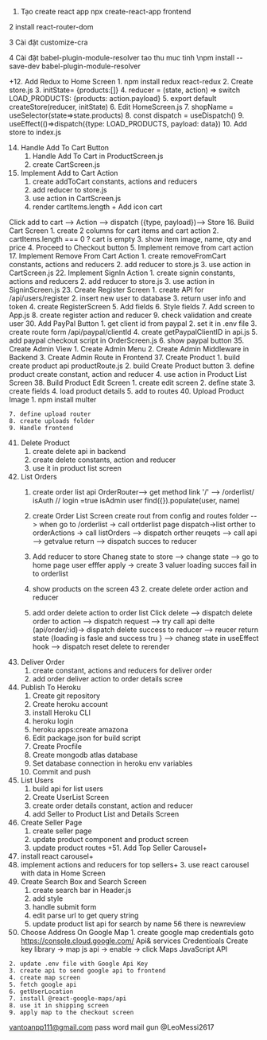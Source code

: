 1. Tạo create react app
   npx create-react-app frontend

2 install react-router-dom

3 Cài đặt customize-cra

4 Cài đặt babel-plugin-module-resolver
tao thu muc tinh
\npm install --save-dev babel-plugin-module-resolver

+12. Add Redux to Home Screen 1. npm install redux react-redux 2. Create store.js 3. initState= {products:[]} 4. reducer = (state, action) => switch LOAD_PRODUCTS: {products: action.payload} 5. export default createStore(reducer, initState) 6. Edit HomeScreen.js 7. shopName = useSelector(state=>state.products) 8. const dispatch = useDispatch() 9. useEffect(()=>dispatch({type: LOAD_PRODUCTS, payload: data}) 10. Add store to index.js

14. Handle Add To Cart Button
    1. Handle Add To Cart in ProductScreen.js
    2. create CartScreen.js
15. Implement Add to Cart Action
    1. create addToCart constants, actions and reducers
    2. add reducer to store.js
    3. use action in CartScreen.js
    4. render cartItems.length + Add icon cart

Click add to cart --> Action --> dispatch ({type, payload})--> Store 16. Build Cart Screen 1. create 2 columns for cart items and cart action 2. cartItems.length === 0 ? cart is empty 3. show item image, name, qty and price 4. Proceed to Checkout button 5. Implement remove from cart action 17. Implement Remove From Cart Action 1. create removeFromCart constants, actions and reducers 2. add reducer to store.js 3. use action in CartScreen.js
22. Implement SignIn Action
    1. create signin constants, actions and reducers
    2. add reducer to store.js
    3. use action in SigninScreen.js
23. Create Register Screen
    1. create API for /api/users/register
    2. insert new user to database
    3. return user info and token
    4. create RegisterScreen
    5. Add fields
    6. Style fields
    7. Add screen to App.js
    8. create register action and reducer
    9. check validation and create user
30. Add PayPal Button
    1. get client id from paypal
    2. set it in .env file
    3. create route form /api/paypal/clientId
    4. create getPaypalClientID in api.js
    5. add paypal checkout script in OrderScreen.js
    6. show paypal button
35. Create Admin View
    1. Create Admin Menu
    2. Create Admin Middleware in Backend
    3. Create Admin Route in Frontend
37. Create Product
    1. build create product api
        productRoute.js
    2. build Create Product button
    3. define product create constant, action and reducer
    4. use action in Product List Screen
38. Build Product Edit Screen
    1. create edit screen
    2. define state
    3. create fields
    4. load product details
    5.  add to routes
40. Upload Product Image
    1. npm install multer

    7. define upload router
    8. create uploads folder 
    9. Handle frontend
41. Delete Product
    1.  create delete api in backend
    2.  create delete constants, action and reducer
    3.  use it in product list screen
42. List Orders
    1. create order list api
        OrderRouter--> get method
            link '/' --> /orderlist/
            isAuth // login =true
            isAdmin
            user find({}).populate(user, name)

    2. create Order List Screen
        create rout from config and routes folder --> when go to /orderlist -> call ortderlist page
        dispatch->list orther to orderActions  -> call  listOrders --> dispatch orther reuqets --> call api --> getvalue return --> dispatch succes to reducer 
    3. Add reducer to store
        Chaneg state to store --> change state   --> go to home page  user efffer apply -> create 3 valuer loading succes fail in to orderlist 
    4. show products on the screen
43     2. create delete order action and reducer
    3. add order delete action to order list
    Click delete -->  dispatch delete order to action  --> dispatch request  --> try call api delte (api/order/:id)-> dispatch delete success  to reducer --> reucer return state  {loading is fasle and success tru } --> chaneg state in useEffect hook  --> dispatch reset delete to rerender 
44. Deliver Order
    1. create constant, actions and reducers for deliver order
    2. add order deliver action to order details scree
45. Publish To Heroku
    1. Create git repository
    2. Create heroku account
    3. install Heroku CLI
    4. heroku login
    5. heroku apps:create <yourname>amazona
    6. Edit package.json for build script
    10. Create Procfile
    12. Create mongodb atlas database
    19. Set database connection in heroku env variables
    20. Commit and push
46. List Users
    1. build api for list users
    2. Create UserList Screen
    3. create order details constant, action and reducer
    5. add Seller to Product List and Details Screen
50. Create Seller Page
    1. create seller page
    2. update product component and product screen
    3. update product routes
+51. Add Top Seller Carousel+   
 1. install react carousel+  
  2. implement actions and reducers for top sellers+ 
     3. use react carousel with data in Home Screen
53. Create Search Box and Search Screen
    1. create search bar in Header.js
    2. add style
    3. handle submit form
    4. edit parse url to get query string
    5. update product list api for search by name
56 there is newreview 
 57. Choose Address On Google Map
    1. create google map credentials 
        goto https://console.cloud.google.com/
        Api& services 
        Credentioals
        Create key
        library -> map js api -> enable  -> click Maps JavaScript API


    2. update .env file with Google Api Key
    3. create api to send google api to frontend
    4. create map screen
    5. fetch google api
    6. getUserLocation
    7. install @react-google-maps/api
    8. use it in shipping screen
    9. apply map to the checkout screen
 vantoanpp111@gmail.com
pass word mail gun @LeoMessi2617

